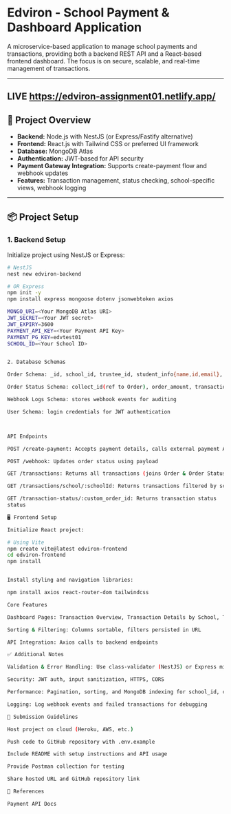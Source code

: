 # Edviron - School Payment & Dashboard Application

A microservice-based application to manage school payments and transactions, providing both a backend REST API and a React-based frontend dashboard. The focus is on secure, scalable, and real-time management of transactions.

---

## LIVE   https://edviron-assignment01.netlify.app/

## 🚀 Project Overview

- **Backend:** Node.js with NestJS (or Express/Fastify alternative)  
- **Frontend:** React.js with Tailwind CSS or preferred UI framework  
- **Database:** MongoDB Atlas  
- **Authentication:** JWT-based for API security  
- **Payment Gateway Integration:** Supports create-payment flow and webhook updates  
- **Features:** Transaction management, status checking, school-specific views, webhook logging  

---

## 📦 Project Setup

### 1. Backend Setup
Initialize project using NestJS or Express:

```bash
# NestJS
nest new edviron-backend

# OR Express
npm init -y
npm install express mongoose dotenv jsonwebtoken axios

MONGO_URI=<Your MongoDB Atlas URI>
JWT_SECRET=<Your JWT secret>
JWT_EXPIRY=3600
PAYMENT_API_KEY=<Your Payment API Key>
PAYMENT_PG_KEY=edvtest01
SCHOOL_ID=<Your School ID>


2. Database Schemas

Order Schema: _id, school_id, trustee_id, student_info{name,id,email}, gateway_name

Order Status Schema: collect_id(ref to Order), order_amount, transaction_amount, payment_mode, payment_details, bank_reference, payment_message, status, error_message, payment_time

Webhook Logs Schema: stores webhook events for auditing

User Schema: login credentials for JWT authentication



API Endpoints

POST /create-payment: Accepts payment details, calls external payment API, generates JWT-signed payload, redirects user to payment page

POST /webhook: Updates order status using payload

GET /transactions: Returns all transactions (joins Order & Order Status) with pagination and sorting

GET /transactions/school/:schoolId: Returns transactions filtered by school

GET /transaction-status/:custom_order_id: Returns transaction status
status

🖥 Frontend Setup

Initialize React project:

# Using Vite
npm create vite@latest edviron-frontend
cd edviron-frontend
npm install


Install styling and navigation libraries:

npm install axios react-router-dom tailwindcss

Core Features

Dashboard Pages: Transaction Overview, Transaction Details by School, Transaction Status Check

Sorting & Filtering: Columns sortable, filters persisted in URL

API Integration: Axios calls to backend endpoints

✅ Additional Notes

Validation & Error Handling: Use class-validator (NestJS) or Express middleware

Security: JWT auth, input sanitization, HTTPS, CORS

Performance: Pagination, sorting, and MongoDB indexing for school_id, custom_order_id, collect_id

Logging: Log webhook events and failed transactions for debugging

🧩 Submission Guidelines

Host project on cloud (Heroku, AWS, etc.)

Push code to GitHub repository with .env.example

Include README with setup instructions and API usage

Provide Postman collection for testing

Share hosted URL and GitHub repository link

📄 References

Payment API Docs
